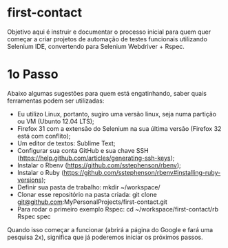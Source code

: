 first-contact
=============

Objetivo aqui é instruir e documentar o processo inicial para quem quer começar a criar projetos de automação de testes funcionais utilizando Selenium IDE, convertendo para Selenium Webdriver + Rspec.

1o Passo
========

Abaixo algumas sugestões para quem está engatinhando, saber quais ferramentas podem ser utilizadas:

- Eu utilizo Linux, portanto, sugiro uma versão linux, seja numa partição ou VM (Ubunto 12.04 LTS);
- Firefox 31 com a extensão do Selenium na sua última versão (Firefox 32 está com conflito);
- Um editor de textos: Sublime Text;
- Configurar sua conta GitHub e sua chave SSH (https://help.github.com/articles/generating-ssh-keys);
- Instalar o Rbenv (https://github.com/sstephenson/rbenv);
- Instalar o Ruby (https://github.com/sstephenson/rbenv#installing-ruby-versions);
- Definir sua pasta de trabalho: mkdir ~/workspace/
- Clonar esse repositório na pasta criada: git clone git@github.com:MyPersonalProjects/first-contact.git
- Para rodar o primeiro exemplo Rspec:
	cd ~/workspace/first-contact/rb
	Rspec spec

Quando isso começar a funcionar (abrirá a página do Google e fará uma pesquisa 2x), significa que já poderemos iniciar os próximos passos.